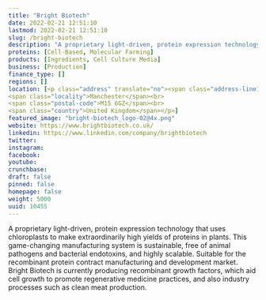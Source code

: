 ```yaml
---
title: "Bright Biotech"
date: 2022-02-21 12:51:10
lastmod: 2022-02-21 12:51:10
slug: /bright-biotech
description: "A proprietary light-driven, protein expression technology that uses chloroplasts to make extraordinarily high yields of proteins in plants. This game-changing manufacturing system is sustainable, free of animal pathogens and bacterial endotoxins, and highly scalable. Suitable for the recombinant protein contract manufacturing and development market. Bright Biotech is currently producing recombinant growth factors, which aid cell growth to promote regenerative medicine practices, and also industry processes such as clean meat production."
proteins: [Cell-Based, Molecular Farming]
products: [Ingredients, Cell Culture Media]
business: [Production]
finance_type: []
regions: []
location: [<p class="address" translate="no"><span class="address-line1">Pencroft Way 5</span><br>
<span class="locality">Manchester</span><br>
<span class="postal-code">M15 6GZ</span><br>
<span class="country">United Kingdom</span></p>]
featured_image: "bright-biotech_logo-02@4x.png"
website: https://www.brightbiotech.co.uk/
linkedin: https://www.linkedin.com/company/brightbiotech
twitter: 
instagram: 
facebook: 
youtube: 
crunchbase: 
draft: false
pinned: false
homepage: false
weight: 5000
uuid: 10455
---
```

A proprietary light-driven, protein expression technology that uses chloroplasts to make extraordinarily high yields of proteins in plants. This game-changing manufacturing system is sustainable, free of animal pathogens and bacterial endotoxins, and highly scalable. Suitable for the recombinant protein contract manufacturing and development market. Bright Biotech is currently producing recombinant growth factors, which aid cell growth to promote regenerative medicine practices, and also industry processes such as clean meat production.
